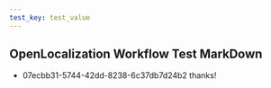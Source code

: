 ```yaml
---
test_key: test_value
---
```

## OpenLocalization Workflow Test MarkDown
* 07ecbb31-5744-42dd-8238-6c37db7d24b2 
thanks!